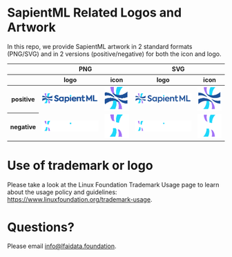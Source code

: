 # SapientML Related Logos and Artwork 
In this repo, we provide SapientML artwork in 2 standard formats (PNG/SVG) and in 2 versions (positive/negative) for both the icon and logo.  


<table class="logos-table">
	<thead>
		<tr>
			<th></th>
			<th colspan="2">PNG</th>
			<th colspan="2">SVG</th>
		</tr>
		<tr>
			<th></th>
			<th>logo</th>
			<th>icon</th>
			<th>logo</th>
			<th>icon</th>
		</tr>
	</thead>	
    <tbody>
		<tr>
			<th>positive</th>
			<td><a href="png/SapientML_positive_logo.png" download><img src="png/SapientML_positive_logo.png" width="200"></a></td>
			<td><a href="png/SapientML_positive_icon.png" download><img src="png/SapientML_positive_icon.png" width="75"></a></td>
			<td><a href="svg/SapientML_positive_logo.svg" download><img src="svg/SapientML_positive_logo.svg" width="200"></a></td>
		<td><a href="svg/SapientML_positive_icon.svg" download><img src="svg/SapientML_positive_icon.svg" width="75"></a></td>
		</tr>
		<tr>
			<th>negative</th>
			<td><a href="png/SapientML_negative_logo.png" download><img src="png/SapientML_negative_logo.png" width="200"></a></td>
			<td><a href="png/SapientML_negative_icon.png" download><img src="png/SapientML_negative_icon.png" width="75"></a></td>
			<td><a href="svg/SapientML_negative_logo.svg" download><img src="svg/SapientML_negative_logo.svg" width="200"></a></td>
		<td><a href="svg/SapientML_positive_icon.svg" download><img src="svg/SapientML_negative_icon.svg" width="75"></a></td>
		</tr>
	</tbody>	
</table>

# Use of trademark or logo 
Please take a look at the Linux Foundation Trademark Usage page to learn about the usage policy and guidelines: https://www.linuxfoundation.org/trademark-usage. 

# Questions? 
Please email info@lfaidata.foundation.
